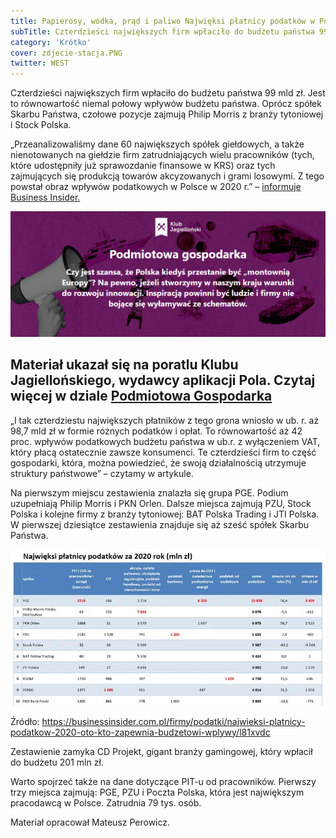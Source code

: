 ```yaml
---
title: Papierosy, wódka, prąd i paliwo Najwięksi płatnicy podatków w Polsce
subTitle: Czterdzieści największych firm wpłaciło do budżetu państwa 99 mld zł. Jest to równowartość niemal połowy wpływów budżetu państwa.
category: 'Krótko'
cover: zdjecie-stacja.PNG
twitter: WEST
---
```


Czterdzieści największych firm wpłaciło do budżetu państwa 99 mld zł. Jest to równowartość niemal połowy wpływów budżetu państwa. Oprócz spółek Skarbu Państwa, czołowe pozycje zajmują Philip Morris z branży tytoniowej i Stock Polska.

„Przeanalizowaliśmy dane 60 największych spółek giełdowych, a także nienotowanych na giełdzie firm zatrudniających wielu pracowników (tych, które udostępniły już sprawozdanie finansowe w KRS) oraz tych zajmujących się produkcją towarów akcyzowanych i grami losowymi. Z tego powstał obraz wpływów podatkowych w Polsce w 2020 r.” – [informuje Business Insider.](https://businessinsider.com.pl/firmy/podatki/najwieksi-platnicy-podatkow-2020-oto-kto-zapewnia-budzetowi-wplywy/l81xvdc)

![](PG.PNG)

## **Materiał ukazał się na poratlu Klubu Jagiellońskiego, wydawcy aplikacji Pola. Czytaj więcej w dziale [Podmiotowa Gospodarka](https://klubjagiellonski.pl/temat/podmiotowa-gospodarka/)**

„I tak czterdziestu największych płatników z tego grona wniosło w ub. r. aż 98,7 mld zł w formie różnych podatków i opłat. To równowartość aż 42 proc. wpływów podatkowych budżetu państwa w ub.r. z wyłączeniem VAT, który płacą ostatecznie zawsze konsumenci. Te czterdzieści firm to część gospodarki, która, można powiedzieć, że swoją działalnością utrzymuje struktury państwowe” – czytamy w artykule.

Na pierwszym miejscu zestawienia znalazła się grupa PGE. Podium uzupełniają Philip Morris i PKN Orlen. Dalsze miejsca zajmują PZU, Stock Polska i kolejne firmy z branży tytoniowej: BAT Polska Trading i JTI Polska. W pierwszej dziesiątce zestawienia znajduje się aż sześć spółek Skarbu Państwa.

![](123.jpg)

Źródło: https://businessinsider.com.pl/firmy/podatki/najwieksi-platnicy-podatkow-2020-oto-kto-zapewnia-budzetowi-wplywy/l81xvdc

Zestawienie zamyka CD Projekt, gigant branży gamingowej, który wpłacił do budżetu 201 mln zł.

Warto spojrzeć także na dane dotyczące PIT-u od pracowników. Pierwszy trzy miejsca zajmują: PGE, PZU i Poczta Polska, która jest największym pracodawcą w Polsce. Zatrudnia 79 tys. osób.

Materiał opracował Mateusz Perowicz.
